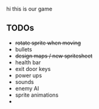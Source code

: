 hi this is our game

## TODOs
- ~~rotate sprite when moving~~
- bullets
- ~~design maps / new spritesheet~~
- health bar 
- exit door keys
- power ups
- sounds
- enemy AI
- sprite animations
- 

